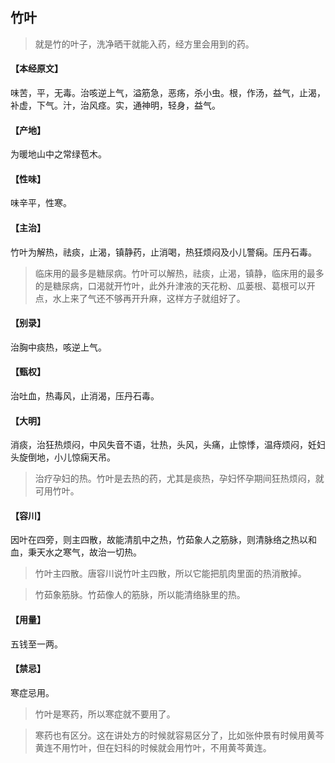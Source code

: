 ## 竹叶

> 就是竹的叶子，洗净晒干就能入药，经方里会用到的药。

#### 【本经原文】
味苦，平，无毒。治咳逆上气，溢筋急，恶疡，杀小虫。根，作汤，益气，止渴，补虚，下气。汁，治风痉。实，通神明，轻身，益气。
#### 【产地】
为暖地山中之常绿苞木。
#### 【性味】
味辛平，性寒。 
#### 【主治】
竹叶为解热，祛痰，止渴，镇静药，止消喝，热狂烦闷及小儿警痫。压丹石毒。

> 临床用的最多是糖尿病。竹叶可以解热，祛痰，止渴，镇静，临床用的最多的是糖尿病，口渴就开竹叶，此外升津液的天花粉、瓜蒌根、葛根可以开点，水上来了气还不够再开升麻，这样方子就组好了。

#### 【别录】
治胸中痰热，咳逆上气。
#### 【甄权】
治吐血，热毒风，止消渴，压丹石毒。 
#### 【大明】
消痰，治狂热烦闷，中风失音不语，壮热，头风，头痛，止惊悸，温痔烦闷，妊妇头旋倒地，小儿惊痫天吊。

> 治疗孕妇的热。竹叶是去热的药，尤其是痰热，孕妇怀孕期间狂热烦闷，就可用竹叶。

#### 【容川】
因叶在四旁，则主四散，故能清肌中之热，竹茹象人之筋脉，则清脉络之热以和血，秉天水之寒气，故治一切热。

> 竹叶主四散。唐容川说竹叶主四散，所以它能把肌肉里面的热消散掉。

> 竹茹象筋脉。竹茹像人的筋脉，所以能清络脉里的热。

#### 【用量】
五钱至一两。
#### 【禁忌】
寒症忌用。

> 竹叶是寒药，所以寒症就不要用了。

> 寒药也有区分。这在讲处方的时候就容易区分了，比如张仲景有时候用黄芩黄连不用竹叶，但在妇科的时候就会用竹叶，不用黄芩黄连。